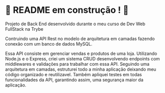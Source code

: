 # :construction: README em construção ! :construction:
Projeto de Back End desenvolvido durante o meu curso de Dev Web FullStack na Trybe

Contruindo uma API Rest no modelo de arquitetura em camadas fazendo conexão com um banco de dados MySQL.

Essa API consiste em gerenciar vendas e produtos de uma loja. Utilizando Node.js e o Express, criei um sistema CRUD desenvolvendo endpoints com
middlewares e validações para trabalhar com essa API. Seguindo uma arquitetura em camadas, estruturei todo a minha aplicação deixando meu código organizado e reutilizavel. Também apliquei testes em todas funcionalidades da API, garantindo assim, uma segurança maior da aplicação.

<!-- Olá, Tryber!
Esse é apenas um arquivo inicial para o README do seu projeto.
É essencial que você preencha esse documento por conta própria, ok?
Não deixe de usar nossas dicas de escrita de README de projetos, e deixe sua criatividade brilhar!
:warning: IMPORTANTE: você precisa deixar nítido:
- quais arquivos/pastas foram desenvolvidos por você; 
- quais arquivos/pastas foram desenvolvidos por outra pessoa estudante;
- quais arquivos/pastas foram desenvolvidos pela Trybe.
-->
